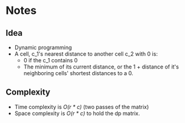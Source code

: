# Notes

## Idea
* Dynamic programming
* A cell, c_1's nearest distance to another cell c_2 with 0 is:
  * 0 if the c_1 contains 0
  * The minimum of its current distance, or the 1 + distance of it's neighboring cells' shortest distances to a 0.

## Complexity
* Time complexity is *O(r * c)* (two passes of the matrix)
* Space complexity is *O(r * c)* to hold the dp matrix.
